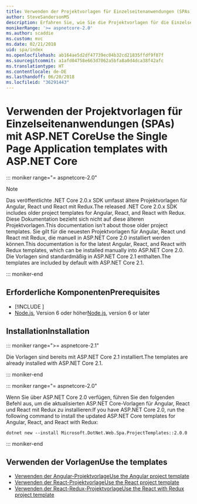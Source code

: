 ```yaml
---
title: Verwenden der Projektvorlagen für Einzelseitenanwendungen (SPAs) mit ASP.NET Core
author: SteveSandersonMS
description: Erfahren Sie, wie Sie die Projektvorlagen für die Einzelseitenanwendung (Single-Page Application, SPA) von ASP.NET Core installieren und sich mit ihr vertraut machen.
monikerRange: '>= aspnetcore-2.0'
ms.author: scaddie
ms.custom: mvc
ms.date: 02/21/2018
uid: spa/index
ms.openlocfilehash: ab164ae5d2df47739ec04b32cd21835ffdf9f87f
ms.sourcegitcommit: a1afd04758e663d7062a5bfa8a0d4dca38f42afc
ms.translationtype: HT
ms.contentlocale: de-DE
ms.lasthandoff: 06/20/2018
ms.locfileid: "36291443"
---
```

# <a name="use-the-single-page-application-templates-with-aspnet-core"></a><span data-ttu-id="b7d91-103">Verwenden der Projektvorlagen für Einzelseitenanwendungen (SPAs) mit ASP.NET Core</span><span class="sxs-lookup"><span data-stu-id="b7d91-103">Use the Single Page Application templates with ASP.NET Core</span></span>

::: moniker range="= aspnetcore-2.0"

> [!NOTE]
> <span data-ttu-id="b7d91-104">Das veröffentlichte .NET Core 2.0.x SDK umfasst ältere Projektvorlagen für Angular, React und React mit Redux.</span><span class="sxs-lookup"><span data-stu-id="b7d91-104">The released .NET Core 2.0.x SDK includes older project templates for Angular, React, and React with Redux.</span></span> <span data-ttu-id="b7d91-105">Diese Dokumentation bezieht sich nicht auf diese älteren Projektvorlagen.</span><span class="sxs-lookup"><span data-stu-id="b7d91-105">This documentation isn't about those older project templates.</span></span> <span data-ttu-id="b7d91-106">Sie gilt für die neuesten Projektvorlagen für Angular, React und React mit Redux, die manuell in ASP.NET Core 2.0 installiert werden können.</span><span class="sxs-lookup"><span data-stu-id="b7d91-106">This documentation is for the latest Angular, React, and React with Redux templates, which can be installed manually into ASP.NET Core 2.0.</span></span> <span data-ttu-id="b7d91-107">Die Vorlagen sind standardmäßig in ASP.NET Core 2.1 enthalten.</span><span class="sxs-lookup"><span data-stu-id="b7d91-107">The templates are included by default with ASP.NET Core 2.1.</span></span>

::: moniker-end

## <a name="prerequisites"></a><span data-ttu-id="b7d91-108">Erforderliche Komponenten</span><span class="sxs-lookup"><span data-stu-id="b7d91-108">Prerequisites</span></span>

* [!INCLUDE [](~/includes/net-core-sdk-download-link.md)]
* <span data-ttu-id="b7d91-109">[Node.js](https://nodejs.org), Version 6 oder höher</span><span class="sxs-lookup"><span data-stu-id="b7d91-109">[Node.js](https://nodejs.org), version 6 or later</span></span>

## <a name="installation"></a><span data-ttu-id="b7d91-110">Installation</span><span class="sxs-lookup"><span data-stu-id="b7d91-110">Installation</span></span>

::: moniker range=">= aspnetcore-2.1"

<span data-ttu-id="b7d91-111">Die Vorlagen sind bereits mit ASP.NET Core 2.1 installiert.</span><span class="sxs-lookup"><span data-stu-id="b7d91-111">The templates are already installed with ASP.NET Core 2.1.</span></span>

::: moniker-end

::: moniker range="= aspnetcore-2.0"

<span data-ttu-id="b7d91-112">Wenn Sie über ASP.NET Core 2.0 verfügen, führen Sie den folgenden Befehl aus, um die aktualisierten ASP.NET Core-Vorlagen für Angular, React und React mit Redux zu installieren:</span><span class="sxs-lookup"><span data-stu-id="b7d91-112">If you have ASP.NET Core 2.0, run the following command to install the updated ASP.NET Core templates for Angular, React, and React with Redux:</span></span>

```console
dotnet new --install Microsoft.DotNet.Web.Spa.ProjectTemplates::2.0.0
```

::: moniker-end

## <a name="use-the-templates"></a><span data-ttu-id="b7d91-113">Verwenden der Vorlagen</span><span class="sxs-lookup"><span data-stu-id="b7d91-113">Use the templates</span></span>

* [<span data-ttu-id="b7d91-114">Verwenden der Angular-Projektvorlage</span><span class="sxs-lookup"><span data-stu-id="b7d91-114">Use the Angular project template</span></span>](xref:spa/angular)
* [<span data-ttu-id="b7d91-115">Verwenden der React-Projektvorlage</span><span class="sxs-lookup"><span data-stu-id="b7d91-115">Use the React project template</span></span>](xref:spa/react)
* [<span data-ttu-id="b7d91-116">Verwenden der React-Redux-Projektvorlage</span><span class="sxs-lookup"><span data-stu-id="b7d91-116">Use the React with Redux project template</span></span>](xref:spa/react-with-redux)
